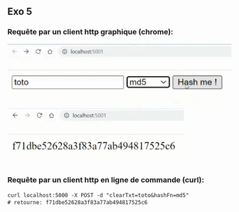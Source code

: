 ## Exo 5

### Requête par un client http graphique (chrome):
![Formulaire front](captures/front-form.png)    
![Retour de soumission de formulaure](captures/front-form-submit.png)

### Requête par un client http en ligne de commande (curl):
```
curl localhost:5000 -X POST -d "clearTxt=toto&hashFn=md5" 
# retourne: f71dbe52628a3f83a77ab494817525c6
```